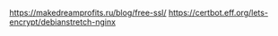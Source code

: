 https://makedreamprofits.ru/blog/free-ssl/
https://certbot.eff.org/lets-encrypt/debianstretch-nginx
